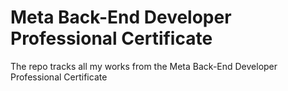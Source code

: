 # Meta Back-End Developer Professional Certificate

The repo tracks all my works from the Meta Back-End Developer Professional Certificate
